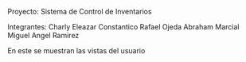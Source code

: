 Proyecto:
Sistema de Control de Inventarios

Integrantes:
Charly Eleazar Constantico
Rafael Ojeda
Abraham Marcial
Miguel Angel Ramirez

En este se muestran las vistas del usuario
